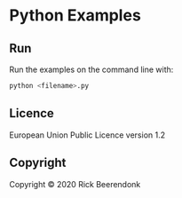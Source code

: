 # Python Examples

## Run

Run the examples on the command line with:

```zsh
python <filename>.py
```

## Licence

European Union Public Licence version 1.2

## Copyright

Copyright © 2020 Rick Beerendonk
